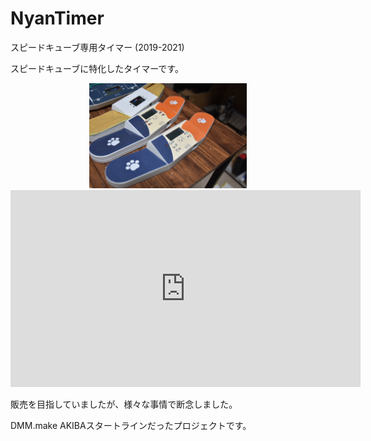 # NyanTimer

スピードキューブ専用タイマー (2019-2021)



スピードキューブに特化したタイマーです。

<div style="text-align: center">
    <img src="img/nyantimer.jpg" width="50%">
</div>



<div style="text-align: center">
<iframe width="560" height="315" src="https://www.youtube.com/embed/ierR8ZPBncU" title="YouTube video player" frameborder="0" allow="accelerometer; autoplay; clipboard-write; encrypted-media; gyroscope; picture-in-picture" allowfullscreen></iframe>
</div>

販売を目指していましたが、様々な事情で断念しました。

DMM.make AKIBAスタートラインだったプロジェクトです。
